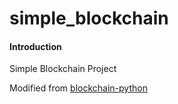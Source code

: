 # simple_blockchain

#### Introduction
Simple Blockchain Project

Modified from [blockchain-python](https://github.com/gjain0/blockchain-python)